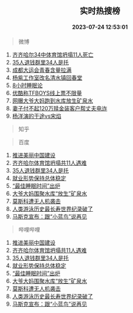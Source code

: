 <div align="center"><h2>实时热搜榜</h2><h4>2023-07-24 12:53:01</h4></div>

> 微博  

1. [齐齐哈尔34中体育馆坍塌11人死亡](https://s.weibo.com/weibo?q=%23%E9%BD%90%E9%BD%90%E5%93%88%E5%B0%9434%E4%B8%AD%E4%BD%93%E8%82%B2%E9%A6%86%E5%9D%8D%E5%A1%8C11%E4%BA%BA%E6%AD%BB%E4%BA%A1%23&t=31&band_rank=1&Refer=top)<br />
2. [35人退钱群里34人是托](https://s.weibo.com/weibo?q=%2335%E4%BA%BA%E9%80%80%E9%92%B1%E7%BE%A4%E9%87%8C34%E4%BA%BA%E6%98%AF%E6%89%98%23&t=31&band_rank=2&Refer=top)<br />
3. [成都大运会青春含量拉满](https://s.weibo.com/weibo?q=%23%E6%88%90%E9%83%BD%E5%A4%A7%E8%BF%90%E4%BC%9A%E9%9D%92%E6%98%A5%E5%90%AB%E9%87%8F%E6%8B%89%E6%BB%A1%23&t=31&band_rank=3&Refer=top)<br />
4. [杨紫工作室改名清水镇回春堂](https://s.weibo.com/weibo?q=%23%E6%9D%A8%E7%B4%AB%E5%B7%A5%E4%BD%9C%E5%AE%A4%E6%94%B9%E5%90%8D%E6%B8%85%E6%B0%B4%E9%95%87%E5%9B%9E%E6%98%A5%E5%A0%82%23&t=31&band_rank=4&Refer=top)<br />
5. [8小时睡眠论](https://s.weibo.com/weibo?q=8%E5%B0%8F%E6%97%B6%E7%9D%A1%E7%9C%A0%E8%AE%BA&t=31&band_rank=5&Refer=top)<br />
6. [优酷称TFBOYS线上票不限量](https://s.weibo.com/weibo?q=%23%E4%BC%98%E9%85%B7%E7%A7%B0TFBOYS%E7%BA%BF%E4%B8%8A%E7%A5%A8%E4%B8%8D%E9%99%90%E9%87%8F%23&t=31&band_rank=6&Refer=top)<br />
7. [网曝大爷大妈跑到水库放生矿泉水](https://s.weibo.com/weibo?q=%23%E7%BD%91%E6%9B%9D%E5%A4%A7%E7%88%B7%E5%A4%A7%E5%A6%88%E8%B7%91%E5%88%B0%E6%B0%B4%E5%BA%93%E6%94%BE%E7%94%9F%E7%9F%BF%E6%B3%89%E6%B0%B4%23&t=31&band_rank=7&Refer=top)<br />
8. [妻子付不起120万赎金装客户帮丈夫电诈](https://s.weibo.com/weibo?q=%23%E5%A6%BB%E5%AD%90%E4%BB%98%E4%B8%8D%E8%B5%B7120%E4%B8%87%E8%B5%8E%E9%87%91%E8%A3%85%E5%AE%A2%E6%88%B7%E5%B8%AE%E4%B8%88%E5%A4%AB%E7%94%B5%E8%AF%88%23&t=31&band_rank=8&Refer=top)<br />
9. [杨洋演的于途vs宋焰](https://s.weibo.com/weibo?q=%23%E6%9D%A8%E6%B4%8B%E6%BC%94%E7%9A%84%E4%BA%8E%E9%80%94vs%E5%AE%8B%E7%84%B0%23&t=31&band_rank=9&Refer=top)<br />

> 知乎  


> 百度  

1. [推进美丽中国建设](https://www.baidu.com/s?wd=%E6%8E%A8%E8%BF%9B%E7%BE%8E%E4%B8%BD%E4%B8%AD%E5%9B%BD%E5%BB%BA%E8%AE%BE&sa=fyb_news&rsv_dl=fyb_news)<br />
2. [齐齐哈尔体育馆坍塌共11人遇难](https://www.baidu.com/s?wd=%E9%BD%90%E9%BD%90%E5%93%88%E5%B0%94%E4%BD%93%E8%82%B2%E9%A6%86%E5%9D%8D%E5%A1%8C%E5%85%B111%E4%BA%BA%E9%81%87%E9%9A%BE&sa=fyb_news&rsv_dl=fyb_news)<br />
3. [35人退钱群里34人是托](https://www.baidu.com/s?wd=35%E4%BA%BA%E9%80%80%E9%92%B1%E7%BE%A4%E9%87%8C34%E4%BA%BA%E6%98%AF%E6%89%98&sa=fyb_news&rsv_dl=fyb_news)<br />
4. [就业形势保持总体稳定](https://www.baidu.com/s?wd=%E5%B0%B1%E4%B8%9A%E5%BD%A2%E5%8A%BF%E4%BF%9D%E6%8C%81%E6%80%BB%E4%BD%93%E7%A8%B3%E5%AE%9A&sa=fyb_news&rsv_dl=fyb_news)<br />
5. [“最佳睡眠时间”出炉](https://www.baidu.com/s?wd=%E2%80%9C%E6%9C%80%E4%BD%B3%E7%9D%A1%E7%9C%A0%E6%97%B6%E9%97%B4%E2%80%9D%E5%87%BA%E7%82%89&sa=fyb_news&rsv_dl=fyb_news)<br />
6. [大爷大妈围聚水库“放生”矿泉水](https://www.baidu.com/s?wd=%E5%A4%A7%E7%88%B7%E5%A4%A7%E5%A6%88%E5%9B%B4%E8%81%9A%E6%B0%B4%E5%BA%93%E2%80%9C%E6%94%BE%E7%94%9F%E2%80%9D%E7%9F%BF%E6%B3%89%E6%B0%B4&sa=fyb_news&rsv_dl=fyb_news)<br />
7. [莫斯科遭无人机袭击](https://www.baidu.com/s?wd=%E8%8E%AB%E6%96%AF%E7%A7%91%E9%81%AD%E6%97%A0%E4%BA%BA%E6%9C%BA%E8%A2%AD%E5%87%BB&sa=fyb_news&rsv_dl=fyb_news)<br />
8. [人类游泳历史最长寿世界纪录破了](https://www.baidu.com/s?wd=%E4%BA%BA%E7%B1%BB%E6%B8%B8%E6%B3%B3%E5%8E%86%E5%8F%B2%E6%9C%80%E9%95%BF%E5%AF%BF%E4%B8%96%E7%95%8C%E7%BA%AA%E5%BD%95%E7%A0%B4%E4%BA%86&sa=fyb_news&rsv_dl=fyb_news)<br />
9. [马斯克宣布：跟“小蓝鸟”说再见](https://www.baidu.com/s?wd=%E9%A9%AC%E6%96%AF%E5%85%8B%E5%AE%A3%E5%B8%83%EF%BC%9A%E8%B7%9F%E2%80%9C%E5%B0%8F%E8%93%9D%E9%B8%9F%E2%80%9D%E8%AF%B4%E5%86%8D%E8%A7%81&sa=fyb_news&rsv_dl=fyb_news)<br />

> 哔哩哔哩  

1. [推进美丽中国建设](https://www.baidu.com/s?wd=%E6%8E%A8%E8%BF%9B%E7%BE%8E%E4%B8%BD%E4%B8%AD%E5%9B%BD%E5%BB%BA%E8%AE%BE&sa=fyb_news&rsv_dl=fyb_news)<br />
2. [齐齐哈尔体育馆坍塌共11人遇难](https://www.baidu.com/s?wd=%E9%BD%90%E9%BD%90%E5%93%88%E5%B0%94%E4%BD%93%E8%82%B2%E9%A6%86%E5%9D%8D%E5%A1%8C%E5%85%B111%E4%BA%BA%E9%81%87%E9%9A%BE&sa=fyb_news&rsv_dl=fyb_news)<br />
3. [35人退钱群里34人是托](https://www.baidu.com/s?wd=35%E4%BA%BA%E9%80%80%E9%92%B1%E7%BE%A4%E9%87%8C34%E4%BA%BA%E6%98%AF%E6%89%98&sa=fyb_news&rsv_dl=fyb_news)<br />
4. [就业形势保持总体稳定](https://www.baidu.com/s?wd=%E5%B0%B1%E4%B8%9A%E5%BD%A2%E5%8A%BF%E4%BF%9D%E6%8C%81%E6%80%BB%E4%BD%93%E7%A8%B3%E5%AE%9A&sa=fyb_news&rsv_dl=fyb_news)<br />
5. [“最佳睡眠时间”出炉](https://www.baidu.com/s?wd=%E2%80%9C%E6%9C%80%E4%BD%B3%E7%9D%A1%E7%9C%A0%E6%97%B6%E9%97%B4%E2%80%9D%E5%87%BA%E7%82%89&sa=fyb_news&rsv_dl=fyb_news)<br />
6. [大爷大妈围聚水库“放生”矿泉水](https://www.baidu.com/s?wd=%E5%A4%A7%E7%88%B7%E5%A4%A7%E5%A6%88%E5%9B%B4%E8%81%9A%E6%B0%B4%E5%BA%93%E2%80%9C%E6%94%BE%E7%94%9F%E2%80%9D%E7%9F%BF%E6%B3%89%E6%B0%B4&sa=fyb_news&rsv_dl=fyb_news)<br />
7. [莫斯科遭无人机袭击](https://www.baidu.com/s?wd=%E8%8E%AB%E6%96%AF%E7%A7%91%E9%81%AD%E6%97%A0%E4%BA%BA%E6%9C%BA%E8%A2%AD%E5%87%BB&sa=fyb_news&rsv_dl=fyb_news)<br />
8. [人类游泳历史最长寿世界纪录破了](https://www.baidu.com/s?wd=%E4%BA%BA%E7%B1%BB%E6%B8%B8%E6%B3%B3%E5%8E%86%E5%8F%B2%E6%9C%80%E9%95%BF%E5%AF%BF%E4%B8%96%E7%95%8C%E7%BA%AA%E5%BD%95%E7%A0%B4%E4%BA%86&sa=fyb_news&rsv_dl=fyb_news)<br />
9. [马斯克宣布：跟“小蓝鸟”说再见](https://www.baidu.com/s?wd=%E9%A9%AC%E6%96%AF%E5%85%8B%E5%AE%A3%E5%B8%83%EF%BC%9A%E8%B7%9F%E2%80%9C%E5%B0%8F%E8%93%9D%E9%B8%9F%E2%80%9D%E8%AF%B4%E5%86%8D%E8%A7%81&sa=fyb_news&rsv_dl=fyb_news)<br />
